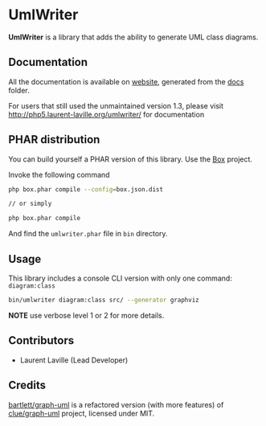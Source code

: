 <!-- markdownlint-disable MD013 -->
# UmlWriter

**UmlWriter** is a library that adds the ability to generate UML class diagrams.

## Documentation

All the documentation is available on [website](https://llaville.github.io/umlwriter/3.x),
generated from the [docs](https://github.com/llaville/umlwriter/tree/3.x/docs) folder.

For users that still used the unmaintained version 1.3, please visit <http://php5.laurent-laville.org/umlwriter/> for documentation

## PHAR distribution

You can build yourself a PHAR version of this library. Use the [Box](https://github.com/box-project/box) project.

Invoke the following command

```bash
php box.phar compile --config=box.json.dist

// or simply

php box.phar compile
```

And find the `umlwriter.phar` file in `bin` directory.

## Usage

This library includes a console CLI version with only one command: `diagram:class`

```bash
bin/umlwriter diagram:class src/ --generator graphviz
```

**NOTE** use verbose level 1 or 2 for more details.

## Contributors

* Laurent Laville (Lead Developer)

## Credits

[bartlett/graph-uml](https://github.com/llaville/graph-uml) is a refactored version (with more features) of [clue/graph-uml](https://github.com/clue/graph-uml) project, licensed under MIT.
